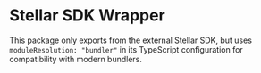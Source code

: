 # Stellar SDK Wrapper

This package only exports from the external Stellar SDK, but uses `moduleResolution: "bundler"` in its TypeScript configuration for compatibility with modern bundlers.
